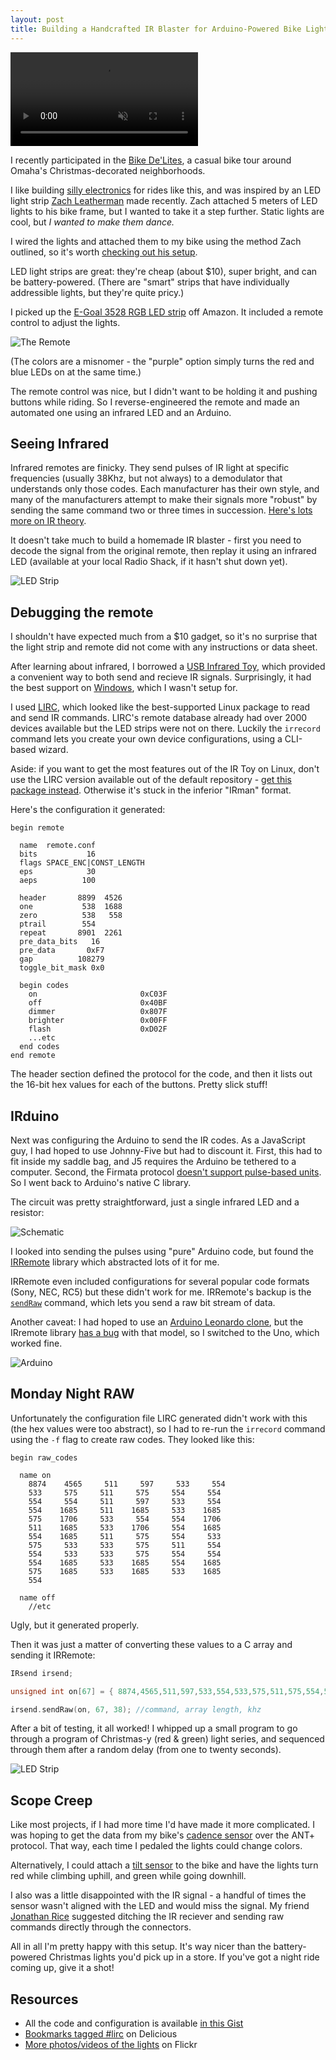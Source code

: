 ```yaml
---
layout: post
title: Building a Handcrafted IR Blaster for Arduino-Powered Bike Lights
---
```


<video controls muted="true">
  <source src='/videos/bdl-ir-blaster.mp4' type="video/mp4" />
</video>

I recently participated in the [Bike De'Lites](https://www.facebook.com/events/364954490330534/), a casual bike tour around Omaha's Christmas-decorated neighborhoods.

I like building [silly electronics](https://twitpic.com/28u48r) for rides like this, and was inspired by an LED light strip [Zach Leatherman](https://www.zachleat.com/web/bike-lights/) made recently.
Zach attached 5 meters of LED lights to his bike frame, but I wanted to take it a step further. Static lights are cool, but _I wanted to make them dance._

I wired the lights and attached them to my bike using the method Zach outlined, so it's worth [checking out his setup](https://www.zachleat.com/web/bike-lights/).

LED light strips are great: they're cheap (about \$10), super bright, and can be battery-powered. (There are "smart" strips that have individually addressible lights, but they're quite pricy.)

I picked up the [E-Goal 3528 RGB LED strip](https://www.amazon.com/gp/product/B00JX6SUWM/) off Amazon. It included a remote control to adjust the lights.

![The Remote](../images/bdl-remote.jpg)

(The colors are a misnomer - the "purple" option simply turns the red and blue LEDs on at the same time.)

The remote control was nice, but I didn't want to be holding it and pushing buttons while riding. So I reverse-engineered the remote and made an automated one using an infrared LED and an Arduino.

## Seeing Infrared

Infrared remotes are finicky. They send pulses of IR light at specific frequencies (usually 38Khz, but not always) to a demodulator that understands only those codes. Each manufacturer has their own style, and many of the manufacturers attempt to make their signals more "robust" by sending the same command two or three times in succession. [Here's lots more on IR theory](http://www.sbprojects.com/knowledge/ir/index.php).

It doesn't take much to build a homemade IR blaster - first you need to decode the signal from the original remote, then replay it using an infrared LED (available at your local Radio Shack, if it hasn't shut down yet).

![LED Strip](../images/bdl-3.jpg)

## Debugging the remote

I shouldn't have expected much from a \$10 gadget, so it's no surprise that the light strip and remote did not come with any instructions or data sheet.

After learning about infrared, I borrowed a [USB Infrared Toy](http://dangerousprototypes.com/docs/USB_Infrared_Toy), which provided a convenient way to both send and recieve IR signals. Surprisingly, it had the best support on [Windows](https://winlirc.sourceforge.net/), which I wasn't setup for.

I used [LIRC](https://www.lirc.org/), which looked like the best-supported Linux package to read and send IR commands. LIRC's remote database already had over 2000 devices available but the LED strips were not on there. Luckily the `irrecord` command lets you create your own device configurations, using a CLI-based wizard.

Aside: if you want to get the most features out of the IR Toy on Linux, don't use the LIRC version available out of the default repository - [get this package instead](https://launchpad.net/~forage/+archive/ubuntu/lirc). Otherwise it's stuck in the inferior "IRman" format.

Here's the configuration it generated:

```
begin remote

  name  remote.conf
  bits           16
  flags SPACE_ENC|CONST_LENGTH
  eps            30
  aeps          100

  header       8899  4526
  one           538  1688
  zero          538   558
  ptrail        554
  repeat       8901  2261
  pre_data_bits   16
  pre_data       0xF7
  gap          108279
  toggle_bit_mask 0x0

  begin codes
    on                       0xC03F
    off                      0x40BF
    dimmer                   0x807F
    brighter                 0x00FF
    flash                    0xD02F
    ...etc
  end codes
end remote
```

The header section defined the protocol for the code, and then it lists out the 16-bit hex values for each of the buttons. Pretty slick stuff!

## IRduino

Next was configuring the Arduino to send the IR codes. As a JavaScript guy, I had hoped to use Johnny-Five but had to discount it. First, this had to fit inside my saddle bag, and J5 requires the Arduino be tethered to a computer. Second, the Firmata protocol [doesn't support pulse-based units](https://github.com/rwaldron/johnny-five/issues/257). So I went back to Arduino's native C library.

The circuit was pretty straightforward, just a single infrared LED and a resistor:

![Schematic](../images/bdl-schematic.jpg)

I looked into sending the pulses using "pure" Arduino code, but found the [IRRemote](https://github.com/shirriff/Arduino-IRremote) library which abstracted lots of it for me.

IRRemote even included configurations for several popular code formats (Sony, NEC, RC5) but these didn't work for me. IRRemote's backup is the [`sendRaw`](https://github.com/shirriff/Arduino-IRremote/wiki/IRremote-library-API#irsendsendrawbuf-len-hertz) command, which lets you send a raw bit stream of data.

Another caveat: I had hoped to use an [Arduino Leonardo clone](https://flic.kr/p/q3kZfw), but the IRremote library [has a bug](https://github.com/shirriff/Arduino-IRremote/pull/42) with that model, so I switched to the Uno, which worked fine.

![Arduino](../images/bdl-arduino.jpg)

## Monday Night RAW

Unfortunately the configuration file LIRC generated didn't work with this (the hex values were too abstract), so I had to re-run the `irrecord` command using the `-f` flag to create raw codes. They looked like this:

```
begin raw_codes

  name on
    8874    4565     511     597     533     554
    533     575     511     575     554     554
    554     554     511     597     533     554
    554    1685     511    1685     533    1685
    575    1706     533     554     554    1706
    511    1685     533    1706     554    1685
    554    1685     511     575     554     533
    575     533     533     575     511     554
    554     533     533     575     554     554
    554    1685     533    1685     554    1685
    575    1685     533    1685     533    1685
    554

  name off
    //etc
```

Ugly, but it generated properly.

Then it was just a matter of converting these values to a C array and sending it IRRemote:

```c
IRsend irsend;

unsigned int on[67] = { 8874,4565,511,597,533,554,533,575,511,575,554,554,554,554,511,597,533,554,554,1685,511,1685,533,1685,575,1706,533,554,554,1706,511,1685,533,1706,554,1685,554,1685,511,575,554,533,575,533,533,575,511,554,554,533,533,575,554,554,554,1685,533,1685,554,1685,575,1685,533,1685,533,1685,554};

irsend.sendRaw(on, 67, 38); //command, array length, khz
```

After a bit of testing, it all worked! I whipped up a small program to go through a program of Christmas-y (red & green) light series, and sequenced through them after a random delay (from one to twenty seconds).

![LED Strip](../images/bdl-1.jpg)

## Scope Creep

Like most projects, if I had more time I'd have made it more complicated. I was hoping to get the data from my bike's [cadence sensor](https://buy.garmin.com/en-US/US/shop-by-accessories/fitness-sensors/speed-cadence-bike-sensor/prod1266.html) over the ANT+ protocol. That way, each time I pedaled the lights could change colors.

Alternatively, I could attach a [tilt sensor](https://learn.adafruit.com/tilt-sensor/overview) to the bike and have the lights turn red while climbing uphill, and green while going downhill.

I also was a little disappointed with the IR signal - a handful of times the sensor wasn't aligned with the LED and would miss the signal.
My friend [Jonathan Rice](https://twitter.com/jricesterenator) suggested ditching the IR reciever and sending raw commands directly through the connectors.

All in all I'm pretty happy with this setup. It's way nicer than the battery-powered Christmas lights you'd pick up in a store. If you've got a night ride coming up, give it a shot!

## Resources

- All the code and configuration is available [in this Gist](https://gist.github.com/mattdsteele/c6c0504bdab640035f02)
- [Bookmarks tagged #lirc](https://delicious.com/mattsteele/lirc) on Delicious
- [More photos/videos of the lights](https://www.flickr.com/photos/orphum/sets/72157647434786353/) on Flickr
